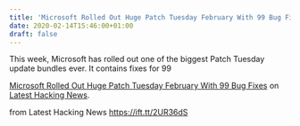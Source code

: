 ```yaml
---
title: 'Microsoft Rolled Out Huge Patch Tuesday February With 99 Bug Fixes'
date: 2020-02-14T15:46:00+01:00
draft: false
---
```


This week, Microsoft has rolled out one of the biggest Patch Tuesday update bundles ever. It contains fixes for 99

[Microsoft Rolled Out Huge Patch Tuesday February With 99 Bug Fixes](https://latesthackingnews.com/2020/02/14/microsoft-rolled-out-huge-patch-tuesday-february-with-99-bug-fixes/) on [Latest Hacking News](https://latesthackingnews.com).

  
  
from Latest Hacking News https://ift.tt/2UR36dS
